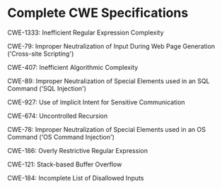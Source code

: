 

# Complete CWE Specifications

CWE-1333: Inefficient Regular Expression Complexity

CWE-79: Improper Neutralization of Input During Web Page Generation ('Cross-site Scripting')

CWE-407: Inefficient Algorithmic Complexity

CWE-89: Improper Neutralization of Special Elements used in an SQL Command ('SQL Injection')

CWE-927: Use of Implicit Intent for Sensitive Communication

CWE-674: Uncontrolled Recursion

CWE-78: Improper Neutralization of Special Elements used in an OS Command ('OS Command Injection')

CWE-186: Overly Restrictive Regular Expression

CWE-121: Stack-based Buffer Overflow

CWE-184: Incomplete List of Disallowed Inputs